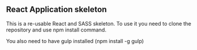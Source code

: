 ## React Application skeleton

This is a re-usable React and SASS skeleton. To use it you need to clone the repository and use npm install command.

You also need to have gulp installed (npm install -g gulp)
